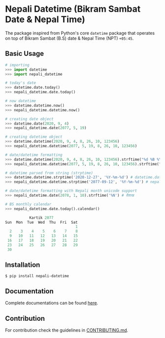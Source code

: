 # Nepali Datetime (Bikram Sambat Date & Nepal Time) 

The package inspired from Python's core ``datetime`` package that
operates on top of Bikram Sambat (B.S) date & Nepal Time (NPT) ``+05:45``.


## Basic Usage

```python
# importing
>>> import datetime
>>> import nepali_datetime

# today's date
>>> datetime.date.today()
>>> nepali_datetime.date.today()

# now datetime
>>> datetime.datetime.now()
>>> nepali_datetime.datetime.now()

# creating date object
>>> datetime.date(2020, 9, 4)
>>> nepali_datetime.date(2077, 5, 19)

# creating datetime object
>>> datetime.datetime(2020, 9, 4, 8, 26, 10, 123456)
>>> nepali_datetime.datetime(2077, 5, 19, 8, 26, 10, 123456)

# date/datetime formatting
>>> datetime.datetime(2020, 9, 4, 8, 26, 10, 123456).strftime("%d %B %Y") # 04 September 2020
>>> nepali_datetime.datetime(2077, 5, 19, 8, 26, 10, 123456).strftime("%d %B %Y") # 19 Bhadau 2077

# datetime parsed from string (strptime)
>>> datetime.datetime.strptime('2020-12-27', '%Y-%m-%d') # datetime.datetime(2020, 12, 27, 0, 0)
>>> nepali_datetime.datetime.strptime('2077-09-12', '%Y-%m-%d') # nepali_datetime.datetime(2077, 9, 12, 0, 0)

# date/datetime formatting with Nepali month unicode support
>>> nepali_datetime.date(2078, 1, 10).strftime('%N') # वैशाख

# BS monthly calendar
>>> nepali_datetime.date.today().calendar()

           Kartik 2077            
Sun  Mon  Tue  Wed  Thu  Fri  Sat
                                1
  2    3    4    5    6    7    8
  9   10   11   12   13   14   15
 16   17   18   19   20   21   22
 23   24   25   26   27   28   29
 30
```


## Installation
```shell
$ pip install nepali-datetime
```


## Documentation
Complete documentations can be found [here](https://dxillar.github.io/nepali-datetime/).


## Contribution

For contribution check the guidelines in [CONTRIBUTING.md](https://github.com/dxillar/nepali-datetime/blob/master/CONTRIBUTING.md).
